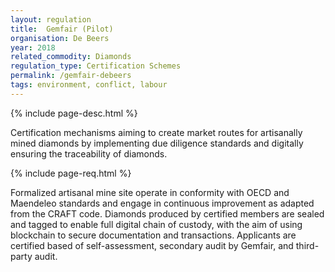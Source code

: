 ```yaml
---
layout: regulation
title:  Gemfair (Pilot)
organisation: De Beers
year: 2018
related_commodity: Diamonds
regulation_type: Certification Schemes
permalink: /gemfair-debeers
tags: environment, conflict, labour
---
```


{% include page-desc.html %}

Certification mechanisms aiming to create market routes for artisanally mined diamonds by implementing due diligence standards and digitally ensuring the traceability of diamonds.

{% include page-req.html %}

Formalized artisanal mine site operate in conformity with OECD and Maendeleo standards and engage in continuous improvement as adapted from the CRAFT code. Diamonds produced by certified members are sealed and tagged to enable full digital chain of custody, with the aim of using blockchain to secure documentation and transactions. Applicants are certified based of self-assessment, secondary audit by Gemfair, and third-party audit.

